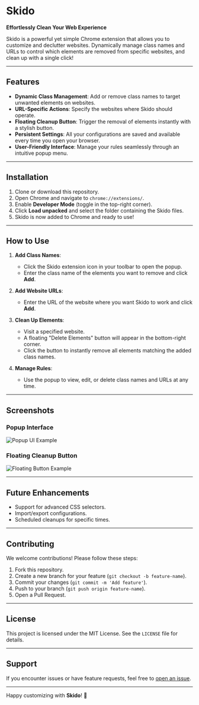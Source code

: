 # Skido

**Effortlessly Clean Your Web Experience**

Skido is a powerful yet simple Chrome extension that allows you to customize and declutter websites. Dynamically manage class names and URLs to control which elements are removed from specific websites, and clean up with a single click!

---

## Features

- **Dynamic Class Management**: Add or remove class names to target unwanted elements on websites.
- **URL-Specific Actions**: Specify the websites where Skido should operate.
- **Floating Cleanup Button**: Trigger the removal of elements instantly with a stylish button.
- **Persistent Settings**: All your configurations are saved and available every time you open your browser.
- **User-Friendly Interface**: Manage your rules seamlessly through an intuitive popup menu.

---

## Installation

1. Clone or download this repository.
2. Open Chrome and navigate to `chrome://extensions/`.
3. Enable **Developer Mode** (toggle in the top-right corner).
4. Click **Load unpacked** and select the folder containing the Skido files.
5. Skido is now added to Chrome and ready to use!

---

## How to Use

1. **Add Class Names**:

   - Click the Skido extension icon in your toolbar to open the popup.
   - Enter the class name of the elements you want to remove and click **Add**.

2. **Add Website URLs**:

   - Enter the URL of the website where you want Skido to work and click **Add**.

3. **Clean Up Elements**:

   - Visit a specified website.
   - A floating "Delete Elements" button will appear in the bottom-right corner.
   - Click the button to instantly remove all elements matching the added class names.

4. **Manage Rules**:
   - Use the popup to view, edit, or delete class names and URLs at any time.

---

## Screenshots

### Popup Interface

![Popup UI Example](screenshots/popup-ui.png)

### Floating Cleanup Button

![Floating Button Example](screenshots/cleanup-button.png)

---

## Future Enhancements

- Support for advanced CSS selectors.
- Import/export configurations.
- Scheduled cleanups for specific times.

---

## Contributing

We welcome contributions! Please follow these steps:

1. Fork this repository.
2. Create a new branch for your feature (`git checkout -b feature-name`).
3. Commit your changes (`git commit -m 'Add feature'`).
4. Push to your branch (`git push origin feature-name`).
5. Open a Pull Request.

---

## License

This project is licensed under the MIT License. See the `LICENSE` file for details.

---

## Support

If you encounter issues or have feature requests, feel free to [open an issue](https://github.com/your-username/skido/issues).

---

Happy customizing with **Skido**! 🎉
